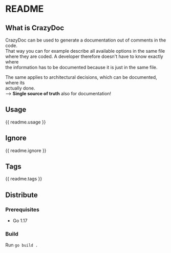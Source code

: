 # README
## What is CrazyDoc
CrazyDoc can be used to generate a documentation out of comments in the code.  
That way you can for example describe all available options in the same file  
where they are coded. A developer therefore doesn't have to know exactly where  
the information has to be documented because it is just in the same file.  
  
The same applies to architectural decisions, which can be documented, where its  
actually done.  
--> __Single source of truth__ also for documentation!  
  
  
## Usage
{{ readme.usage }}
  
  
## Ignore
{{ readme.ignore }}
  
  
## Tags
{{ readme.tags }}
  
  
## Distribute
### Prerequisites  
* Go 1.17  
  
### Build  
Run `go build .`  
  
  
 
  
  
